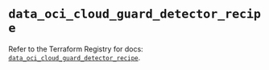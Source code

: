 # `data_oci_cloud_guard_detector_recipe`

Refer to the Terraform Registry for docs: [`data_oci_cloud_guard_detector_recipe`](https://registry.terraform.io/providers/oracle/oci/7.19.0/docs/data-sources/cloud_guard_detector_recipe).
